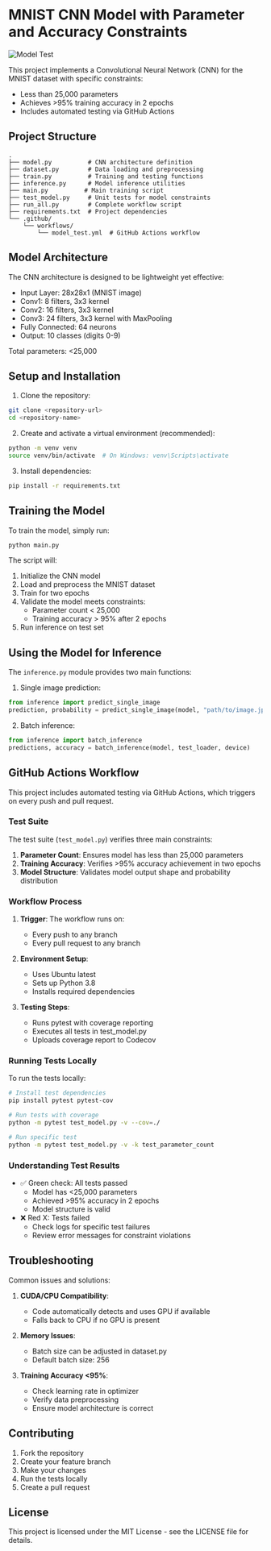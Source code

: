 # MNIST CNN Model with Parameter and Accuracy Constraints

![Model Test](https://github.com/kishkath/ERA3/Session5/actions/workflows/model_test.yml/badge.svg)

This project implements a Convolutional Neural Network (CNN) for the MNIST dataset with specific constraints:
- Less than 25,000 parameters
- Achieves >95% training accuracy in 2 epochs
- Includes automated testing via GitHub Actions

## Project Structure

```
.
├── model.py          # CNN architecture definition
├── dataset.py        # Data loading and preprocessing
├── train.py          # Training and testing functions
├── inference.py      # Model inference utilities
├── main.py          # Main training script
├── test_model.py     # Unit tests for model constraints
├── run_all.py        # Complete workflow script
├── requirements.txt  # Project dependencies
└── .github/
    └── workflows/
        └── model_test.yml  # GitHub Actions workflow
```

## Model Architecture

The CNN architecture is designed to be lightweight yet effective:
- Input Layer: 28x28x1 (MNIST image)
- Conv1: 8 filters, 3x3 kernel
- Conv2: 16 filters, 3x3 kernel
- Conv3: 24 filters, 3x3 kernel with MaxPooling
- Fully Connected: 64 neurons
- Output: 10 classes (digits 0-9)

Total parameters: <25,000

## Setup and Installation

1. Clone the repository:
```bash
git clone <repository-url>
cd <repository-name>
```

2. Create and activate a virtual environment (recommended):
```bash
python -m venv venv
source venv/bin/activate  # On Windows: venv\Scripts\activate
```

3. Install dependencies:
```bash
pip install -r requirements.txt
```

## Training the Model

To train the model, simply run:
```bash
python main.py
```

The script will:
1. Initialize the CNN model
2. Load and preprocess the MNIST dataset
3. Train for two epochs
4. Validate the model meets constraints:
   - Parameter count < 25,000
   - Training accuracy > 95% after 2 epochs
5. Run inference on test set

## Using the Model for Inference

The `inference.py` module provides two main functions:

1. Single image prediction:
```python
from inference import predict_single_image
prediction, probability = predict_single_image(model, "path/to/image.jpg", device)
```

2. Batch inference:
```python
from inference import batch_inference
predictions, accuracy = batch_inference(model, test_loader, device)
```

## GitHub Actions Workflow

This project includes automated testing via GitHub Actions, which triggers on every push and pull request.

### Test Suite

The test suite (`test_model.py`) verifies three main constraints:
1. **Parameter Count**: Ensures model has less than 25,000 parameters
2. **Training Accuracy**: Verifies >95% accuracy achievement in two epochs
3. **Model Structure**: Validates model output shape and probability distribution

### Workflow Process

1. **Trigger**: The workflow runs on:
   - Every push to any branch
   - Every pull request to any branch

2. **Environment Setup**:
   - Uses Ubuntu latest
   - Sets up Python 3.8
   - Installs required dependencies

3. **Testing Steps**:
   - Runs pytest with coverage reporting
   - Executes all tests in test_model.py
   - Uploads coverage report to Codecov

### Running Tests Locally

To run the tests locally:

```bash
# Install test dependencies
pip install pytest pytest-cov

# Run tests with coverage
python -m pytest test_model.py -v --cov=./

# Run specific test
python -m pytest test_model.py -v -k test_parameter_count
```

### Understanding Test Results

- ✅ Green check: All tests passed
  - Model has <25,000 parameters
  - Achieved >95% accuracy in 2 epochs
  - Model structure is valid
- ❌ Red X: Tests failed
  - Check logs for specific test failures
  - Review error messages for constraint violations

## Troubleshooting

Common issues and solutions:

1. **CUDA/CPU Compatibility**:
   - Code automatically detects and uses GPU if available
   - Falls back to CPU if no GPU is present

2. **Memory Issues**:
   - Batch size can be adjusted in dataset.py
   - Default batch size: 256

3. **Training Accuracy <95%**:
   - Check learning rate in optimizer
   - Verify data preprocessing
   - Ensure model architecture is correct

## Contributing

1. Fork the repository
2. Create your feature branch
3. Make your changes
4. Run the tests locally
5. Create a pull request

## License

This project is licensed under the MIT License - see the LICENSE file for details. 

